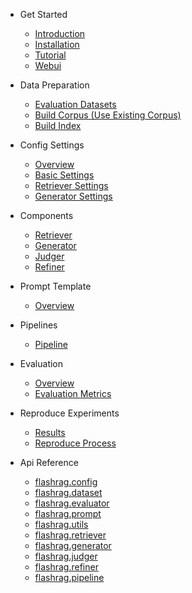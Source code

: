 * Get Started
    * [Introduction](en-us/introduction.md)
    * [Installation](en-us/installation.md)
    * [Tutorial](en-us/tutorial.md)
    * [Webui](en-us/webui.md)

* Data Preparation
    * [Evaluation Datasets](en-us/evaluation-datasets.md)
    * [Build Corpus (Use Existing Corpus)](en-us/build-corpus.md)
    * [Build Index](en-us/build-index.md)

* Config Settings
    * [Overview](en-us/config-setting.md)
    * [Basic Settings](en-us/basic-settings.md)
    * [Retriever Settings](en-us/retriever-settings.md)
    * [Generator Settings](en-us/generator-settings.md)

* Components
    * [Retriever](en-us/retriever.md)
    * [Generator](en-us/generator.md)
    * [Judger](en-us/judger.md)
    * [Refiner](en-us/refiner.md)

* Prompt Template
    * [Overview](en-us/prompt-template.md)

* Pipelines
    * [Pipeline](en-us/pipeline.md)

* Evaluation
    * [Overview](en-us/evaluation.md)
    * [Evaluation Metrics](en-us/evaluation-metrics.md)

* Reproduce Experiments
    * [Results](en-us/results.md)
    * [Reproduce Process](en-us/reproduce-process.md)

* Api Reference
    * [flashrag.config](en-us/flashrag.config.md)
    * [flashrag.dataset](en-us/flashrag.dataset.md)
    * [flashrag.evaluator](en-us/flashrag.evaluator.md)
    * [flashrag.prompt](en-us/flashrag.prompt.md)
    * [flashrag.utils](en-us/flashrag.utils.md)
    * [flashrag.retriever](en-us/flashrag.retriever.md)
    * [flashrag.generator](en-us/flashrag.generator.md)
    * [flashrag.judger](en-us/flashrag.judger.md)
    * [flashrag.refiner](en-us/flashrag.refiner.md)
    * [flashrag.pipeline](en-us/flashrag.pipeline.md)
    